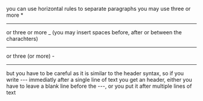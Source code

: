 you can use horizontal rules to separate paragraphs
you may use three or more *
******
or three or more _ (you may insert spaces before, 
after or between the charachters)
__ __ __ __ 

or three (or more) -

---

but you have to be careful as it is similar to the 
header syntax, so if you write --- immediatly after 
a single line of text you get an header, either you 
have to leave a blank line before the ---, or you put
it after multiple lines of text


